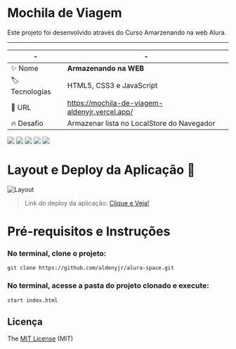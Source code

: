 # Mochila de Viagem

<!-- > Status do Projeto: :heavy_check_mark: (concluido) -->

Este projeto foi desenvolvido através do Curso Amarzenando na web Alura.

---

| -  |             -            |
| --------------------- | ------------------------ |
| :sparkles: Nome       | **Armazenando na WEB**   |
| :label: Tecnologias   | HTML5, CSS3 e JavaScript |
| :rocket: URL          | https://mochila-de-viagem-aldenyjr.vercel.app/                         |
| :fire: Desafio        | Armazenar lista no LocalStore do Navegador                         |

<p>
  <img src="https://img.shields.io/static/v1?label=html5&message=marca%C3%A7%C3%A3o&color=red&style=for-the-badge&logo=HTML5"/>
  <img src="https://img.shields.io/static/v1?label=css&message=estilo&color=blue&style=for-the-badge&logo=CSS3">
  <img src="https://img.shields.io/static/v1?label=javascript&message=linguagem&color=yellow&style=for-the-badge&logo=JAVASCRIPT">
  <img src="http://img.shields.io/static/v1?label=License&message=MIT&color=green&style=for-the-badge&logo=MIT"/>
   <img src="http://img.shields.io/static/v1?label=STATUS&message=CONCLUIDO&color=GREEN&style=for-the-badge"/>
</p>

<!-- Inserir imagem com a #vitrinedev ao final do link -->

# Layout e Deploy da Aplicação :dash:

![Layout](https://user-images.githubusercontent.com/114154072/229575797-5765a9a9-517c-4318-bc2e-607abc3e5112.png)

> Link do deploy da aplicação: <a href="https://mochila-de-viagem-aldenyjr.vercel.app">Clique e Veja!</a>

# Pré-requisitos e Instruções

### No terminal, clone o projeto:

```
git clone https://github.com/aldenyjr/alura-space.git
```

### No terminal, acesse a pasta do projeto clonado e execute:

```
start index.html
```

## Licença

The [MIT License]() (MIT)
